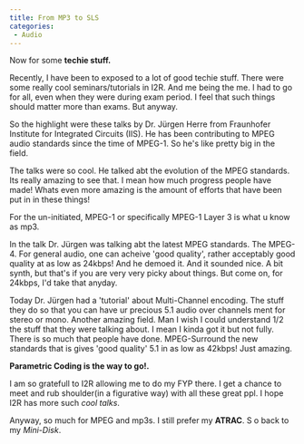 ```yaml
---
title: From MP3 to SLS
categories:
 - Audio
---
```


Now for some **techie stuff.**

Recently, I have been to exposed to a lot of good techie stuff. There were some really cool seminars/tutorials in I2R. And me being the me. I had to go for all, even when they were during exam period. I feel that such things should matter more than exams. But anyway.

So the highlight were these talks by Dr. Jürgen Herre from Fraunhofer Institute for Integrated Circuits (IIS). He has been contributing to MPEG audio standards since the time of MPEG-1. So he's like pretty big in the field.

The talks were so cool. He talked abt the evolution of the MPEG standards. Its really amazing to see that. I mean how much progress people have made! Whats even more amazing is the amount of efforts that have been put in in these things!

For the un-initiated, MPEG-1 or specifically MPEG-1 Layer 3 is what u know as mp3.

In the talk Dr. Jürgen was talking abt the latest MPEG standards. The MPEG-4. For general audio, one can acheive 'good quality', rather acceptably good quality at as low as 24kbps! And he demoed it. And it sounded nice. A bit synth, but that's if you are very very picky about things. But come on, for 24kbps, I'd take that anyday.

Today Dr. Jürgen had a 'tutorial' about Multi-Channel encoding. The stuff they do so that you can have ur precious 5.1 audio over channels ment for stereo or mono. Another amazing field. Man I wish I could understand 1/2 the stuff that they were talking about. I mean I kinda got it but not fully. There is so much that people have done. MPEG-Surround the new standards that is gives 'good quality' 5.1 in as low as 42kbps! Just amazing.

**Parametric Coding is the way to go!.**

I am so gratefull to I2R allowing me to do my FYP there. I get a chance to meet and rub shoulder(in a figurative way) with all these great ppl. I hope I2R has more such _cool talks_.

Anyway, so much for MPEG and mp3s. I still prefer my **ATRAC**. S
o back to my _Mini-Disk_.

